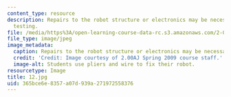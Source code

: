 ```yaml
---
content_type: resource
description: Repairs to the robot structure or electronics may be necessary after
  testing.
file: /media/https%3A/open-learning-course-data-rc.s3.amazonaws.com/2-00aj-exploring-sea-space-earth-fundamentals-of-engineering-design-spring-2009/365bce6e8357a07d939a271972558376_12.jpg
file_type: image/jpeg
image_metadata:
  caption: Repairs to the robot structure or electronics may be necessary after testing.
  credit: 'Credit: Image courtesy of 2.00AJ Spring 2009 course staff.'
  image-alt: Students use pliers and wire to fix their robot.
resourcetype: Image
title: 12.jpg
uid: 365bce6e-8357-a07d-939a-271972558376
---
```

